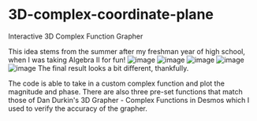 # 3D-complex-coordinate-plane
Interactive 3D Complex Function Grapher

This idea stems from the summer after my freshman year of high school, when I was taking Algebra II for fun!
![image](https://github.com/user-attachments/assets/5e2cbb05-4bed-452c-a88c-10b021fadd3d)
![image](https://github.com/user-attachments/assets/55dab3af-d868-4ff9-a580-c8e6b8b55175)
![image](https://github.com/user-attachments/assets/b368a067-175c-4086-8a7d-7530f890b50c)
![image](https://github.com/user-attachments/assets/69c6409c-1196-47e8-abb8-28d2c3058f9a)
![image](https://github.com/user-attachments/assets/2efcaf04-9e7c-43c1-9ac8-e32f7b3c4268)
The final result looks a bit different, thankfully.

The code is able to take in a custom complex function and plot the magnitude and phase.  There are also three pre-set functions that match those of Dan Durkin's 3D Grapher - Complex Functions in Desmos which I used to verify the accuracy of the grapher.
